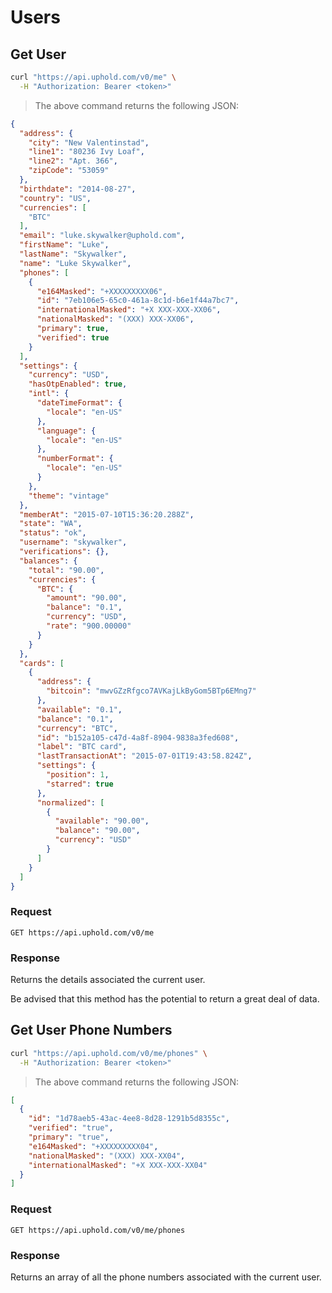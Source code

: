 # Users

## Get User

```bash
curl "https://api.uphold.com/v0/me" \
  -H "Authorization: Bearer <token>"
```

> The above command returns the following JSON:

```json
{
  "address": {
    "city": "New Valentinstad",
    "line1": "80236 Ivy Loaf",
    "line2": "Apt. 366",
    "zipCode": "53059"
  },
  "birthdate": "2014-08-27",
  "country": "US",
  "currencies": [
    "BTC"
  ],
  "email": "luke.skywalker@uphold.com",
  "firstName": "Luke",
  "lastName": "Skywalker",
  "name": "Luke Skywalker",
  "phones": [
    {
      "e164Masked": "+XXXXXXXXX06",
      "id": "7eb106e5-65c0-461a-8c1d-b6e1f44a7bc7",
      "internationalMasked": "+X XXX-XXX-XX06",
      "nationalMasked": "(XXX) XXX-XX06",
      "primary": true,
      "verified": true
    }
  ],
  "settings": {
    "currency": "USD",
    "hasOtpEnabled": true,
    "intl": {
      "dateTimeFormat": {
        "locale": "en-US"
      },
      "language": {
        "locale": "en-US"
      },
      "numberFormat": {
        "locale": "en-US"
      }
    },
    "theme": "vintage"
  },
  "memberAt": "2015-07-10T15:36:20.288Z",
  "state": "WA",
  "status": "ok",
  "username": "skywalker",
  "verifications": {},
  "balances": {
    "total": "90.00",
    "currencies": {
      "BTC": {
        "amount": "90.00",
        "balance": "0.1",
        "currency": "USD",
        "rate": "900.00000"
      }
    }
  },
  "cards": [
    {
      "address": {
        "bitcoin": "mwvGZzRfgco7AVKajLkByGom5BTp6EMng7"
      },
      "available": "0.1",
      "balance": "0.1",
      "currency": "BTC",
      "id": "b152a105-c47d-4a8f-8904-9838a3fed608",
      "label": "BTC card",
      "lastTransactionAt": "2015-07-01T19:43:58.824Z",
      "settings": {
        "position": 1,
        "starred": true
      },
      "normalized": [
        {
          "available": "90.00",
          "balance": "90.00",
          "currency": "USD"
        }
      ]
    }
  ]
}
```

### Request

`GET https://api.uphold.com/v0/me`

### Response

Returns the details associated the current user.

<aside class="notice">Be advised that this method has the potential to return a great deal of data.</aside>

## Get User Phone Numbers

```bash
curl "https://api.uphold.com/v0/me/phones" \
  -H "Authorization: Bearer <token>"
```

> The above command returns the following JSON:

```json
[
  {
    "id": "1d78aeb5-43ac-4ee8-8d28-1291b5d8355c",
    "verified": "true",
    "primary": "true",
    "e164Masked": "+XXXXXXXXX04",
    "nationalMasked": "(XXX) XXX-XX04",
    "internationalMasked": "+X XXX-XXX-XX04"
  }
]
```

### Request

`GET https://api.uphold.com/v0/me/phones`

### Response

Returns an array of all the phone numbers associated with the current user.
